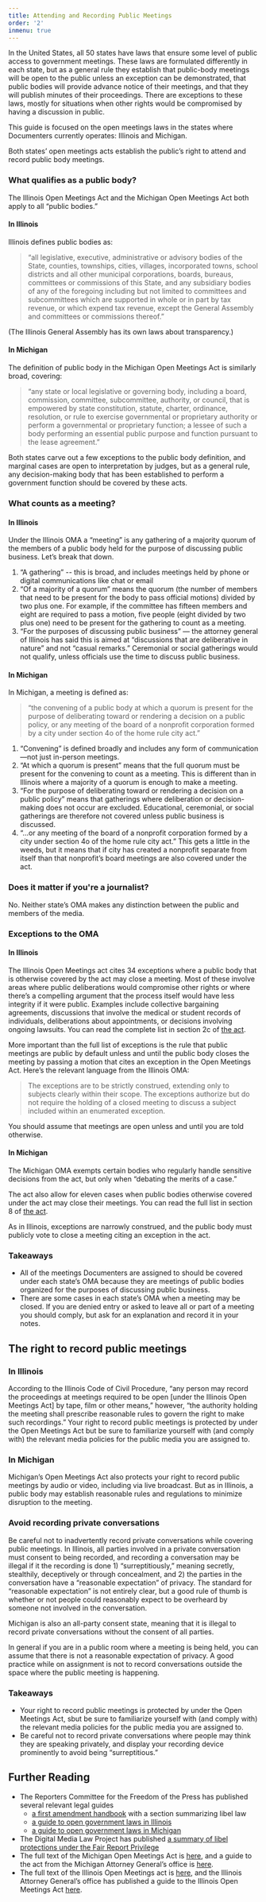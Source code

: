 ```yaml
---
title: Attending and Recording Public Meetings
order: '2'
inmenu: true
---
```


In the United States, all 50 states have laws that ensure some level of public access to government meetings. These laws are formulated differently in each state, but as a general rule they establish that public-body meetings will be open to the public unless an exception can be demonstrated, that public bodies will provide advance notice of their meetings, and that they will publish minutes of their proceedings. There are exceptions to these laws, mostly for situations when other rights would be compromised by having a discussion in public.

This guide is focused on the open meetings laws in the states where Documenters currently operates: Illinois and Michigan.

Both states’ open meetings acts establish the public’s right to attend and record public body meetings.

### What qualifies as a public body?

The Illinois Open Meetings Act and the Michigan Open Meetings Act both apply to all “public bodies.” 

#### In Illinois

Illinois defines public bodies as:

> “all legislative, executive, administrative or advisory bodies of the State, counties, townships, cities, villages, incorporated towns, school districts and all other municipal corporations, boards, bureaus, committees or commissions of this State, and any subsidiary bodies of any of the foregoing including but not limited to committees and subcommittees which are supported in whole or in part by tax revenue, or which expend tax revenue, except the General Assembly and committees or commissions thereof.”

(The Illinois General Assembly has its own laws about transparency.)

#### In Michigan

The definition of public body in the Michigan Open Meetings Act is similarly broad, covering:

> “any state or local legislative or governing body, including a board, commission, committee, subcommittee, authority, or council, that is empowered by state constitution, statute, charter, ordinance, resolution, or rule to exercise governmental or proprietary authority or perform a governmental or proprietary function; a lessee of such a body performing an essential public purpose and function pursuant to the lease agreement.”

Both states carve out a few exceptions to the public body definition, and marginal cases are open to interpretation by judges, but as a general rule, any decision-making body that has been established to perform a government function should be covered by these acts.

### What counts as a meeting?

#### In Illinois

Under the Illinois OMA a “meeting” is any gathering of a majority quorum of the members of a public body held for the purpose of discussing public business. Let’s break that down.

1. “A gathering” -- this is broad, and includes meetings held by phone or digital communications like chat or email
2. “Of a majority of a quorum” means the quorum (the number of members that need to be present for the body to pass official motions) divided by two plus one. For example, if the committee has fifteen members and eight are required to pass a motion, five people (eight divided by two plus one) need to be present for the gathering to count as a meeting.
3. “For the purposes of discussing public business” — the attorney general of Illinois has said this is aimed at “discussions that are deliberative in nature” and not “casual remarks.” Ceremonial or social gatherings would not qualify, unless officials use the time to discuss public business.

#### In Michigan

In Michigan, a meeting is defined as:

> “the convening of a public body at which a quorum is present for the purpose of deliberating toward or rendering a decision on a public policy, or any meeting of the board of a nonprofit corporation formed by a city under section 4o of the home rule city act.”

1. “Convening” is defined broadly and includes any form of communication—not just in-person meetings.
2. “At which a quorum is present” means that the full quorum must be present for the convening to count as a meeting. This is different than in Illinois where a majority of a quorum is enough to make a meeting.
3. “For the purpose of deliberating toward or rendering a decision on a public policy” means that gatherings where deliberation or decision-making does not occur are excluded. Educational, ceremonial, or social gatherings are therefore not covered unless public business is discussed.
4. “...or any meeting of the board of a nonprofit corporation formed by a city under section 4o of the home rule city act.” This gets a little in the weeds, but it means that if city has created a nonprofit separate from itself than that nonprofit’s board meetings are also covered under the act.

### Does it matter if you're a journalist?

No. Neither state’s OMA makes any distinction between the public and members of the media.

### Exceptions to the OMA

#### In Illinois

The Illinois Open Meetings act cites 34 exceptions where a public body that is otherwise covered by the act may close a meeting. Most of these involve areas where public deliberations would compromise other rights or where there’s a compelling argument that the process itself would have less integrity if it were public. Examples include collective bargaining agreements, discussions that involve the medical or student records of individuals, deliberations about appointments, or decisions involving ongoing lawsuits. You can read the complete list in section 2c of [the act](http://www.ilga.gov/legislation/ilcs/ilcs3.asp?ActID=84&ChapAct=5%C2%A0ILCS%C2%A0120/&ChapterID=2&ChapterName=GENERAL+PROVISIONS&ActName=Open+Meetings+Act.&Print=True%20).

More important than the full list of exceptions is the rule that public meetings are public by default unless and until the public body closes the meeting by passing a motion that cites an exception in the Open Meetings Act. Here’s the relevant language from the Illinois OMA:

> The exceptions are to be strictly construed, extending only to subjects clearly within their scope. The exceptions authorize but do not require the holding of a closed meeting to discuss a subject included within an enumerated exception.

You should assume that meetings are open unless and until you are told otherwise.

#### In Michigan

The Michigan OMA exempts certain bodies who regularly handle sensitive decisions from the act, but only when “debating the merits of a case.”

The act also allow for eleven cases when public bodies otherwise covered under the act may close their meetings. You can read the full list in section 8 of [the act](http://www.legislature.mi.gov/documents/mcl/pdf/mcl-act-267-of-1976.pdf).

As in Illinois, exceptions are narrowly construed, and the public body must publicly vote to close a meeting citing an exception in the act.

### Takeaways

* All of the meetings Documenters are assigned to should be covered under each state’s OMA because they are meetings of public bodies organized for the purposes of discussing public business.
* There are some cases in each state’s OMA when a meeting may be closed. If you are denied entry or asked to leave all or part of a meeting you should comply, but ask for an explanation and record it in your notes.

## The right to record public meetings

### In Illinois

According to the Illinois Code of Civil Procedure, “any person may record the proceedings at meetings required to be open [under the Illinois Open Meetings Act] by tape, film or other means,” however, “the authority holding the meeting shall prescribe reasonable rules to govern the right to make such recordings.” Your right to record public meetings is protected by under the Open Meetings Act but be sure to familiarize yourself with (and comply with) the relevant media policies for the public media you are assigned to.

### In Michigan

Michigan’s Open Meetings Act also protects your right to record public meetings by audio or video, including via live broadcast. But as in Illinois, a public body may establish reasonable rules and regulations to minimize disruption to the meeting.

### Avoid recording private conversations

Be careful not to inadvertently record private conversations while covering public meetings.
In Illinois, all parties involved in a private conversation must consent to being recorded, and recording a conversation may be illegal if it the recording is done 1) “surreptitiously,” meaning secretly, stealthily, deceptively or through concealment, and 2) the parties in the conversation have a “reasonable expectation” of privacy. The standard for “reasonable expectation” is not entirely clear, but a good rule of thumb is whether or not people could reasonably expect to be overheard by someone not involved in the conversation. 

Michigan is also an all-party consent state, meaning that it is illegal to record private conversations without the consent of all parties.

In general if you are in a public room where a meeting is being held, you can assume that there is not a reasonable expectation of privacy. A good practice while on assignment is not to record conversations outside the space where the public meeting is happening.

### Takeaways

* Your right to record public meetings is protected by under the Open Meetings Act, sbut be sure to familiarize yourself with (and comply with) the relevant media policies for the public media you are assigned to.
* Be careful not to record private conversations where people may think they are speaking privately, and display your recording device prominently to avoid being “surreptitious.”

## Further Reading

* The Reporters Committee for the Freedom of the Press has published several relevant legal guides
    * [a first amendment handbook](https://www.rcfp.org/resources/first-amendment-handbook/#libel) with a section summarizing libel law
    * [a guide to open government laws in Illinois](https://www.rcfp.org/open-government-guide/illinois/)
    * [a guide to open government laws in Michigan](https://www.rcfp.org/open-government-guide/michigan/)
* The Digital Media Law Project has published [a summary of libel protections under the Fair Report Privilege](http://www.dmlp.org/legal-guide/fair-report-privilege)
* The full text of the Michigan Open Meetings Act is [here](http://www.legislature.mi.gov/documents/mcl/pdf/mcl-act-267-of-1976.pdf), and a guide to the act from the Michigan Attorney General’s office is [here](https://www.michigan.gov/documents/ag/OMA_handbook_287134_7.pdf).
* The full text of the Illinois Open Meetings act is [here](http://www.ilga.gov/legislation/ilcs/ilcs3.asp?ActID=84&ChapterID=2), and the Illinois Attorney General’s office has published a guide to the Illinois Open Meetings Act [here](https://www3.rps205.com/District/Documents/openmeet.pdf).
